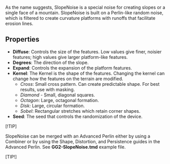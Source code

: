 As the name suggests, SlopeNoise is a special noise for creating slopes or a single face of a mountain. SlopeNoise is built on a Perlin-like random noise, which is filtered to create curvature platforms with runoffs that facilitate erosion lines.

## Properties

- **Diffuse**: Controls the size of the features. Low values give finer, noisier features; high values give larger platform-like features.
- **Degrees**: The direction of the slope.
- **Expand**: Controls the expansion of the platform features.
- **Kernel**: The Kernel is the shape of the features. Changing the kernel can change how the features on the terrain are modified.
    - *Cross*: Small cross pattern. Can create predictable shape. For best results, use with masking.
    - *Diamond* - Small, diagonal squares.
    - *Octagon*: Large, octagonal formation.
    - *Disk:* Large, circular formation.
    - *Sobel*: Rectangular stretches which retain corner shapes.
- **Seed**: The seed that controls the randomization of the device.

[!TIP]

SlopeNoise can be merged with an Advanced Perlin either by using a Combiner or by using the Shape, Distortion, and Persistence guides in the Advanced Perlin. See **GG2-SlopeNoise.tmd** example file.

[TIP!]